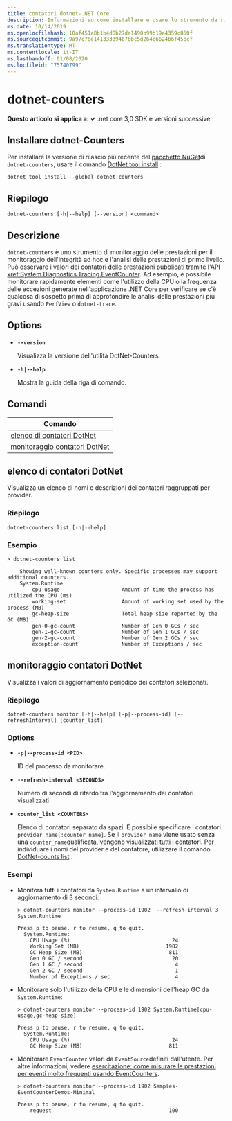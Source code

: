 ```yaml
---
title: contatori dotnet-.NET Core
description: Informazioni su come installare e usare lo strumento da riga di comando DotNet-Counter.
ms.date: 10/14/2019
ms.openlocfilehash: 10af451a8b1b4d8b27da1490b99b19a4359c860f
ms.sourcegitcommit: 9a97c76e141333394676bc5d264c6624b6f45bcf
ms.translationtype: MT
ms.contentlocale: it-IT
ms.lasthandoff: 01/08/2020
ms.locfileid: "75740799"
---
```

# <a name="dotnet-counters"></a>dotnet-counters

**Questo articolo si applica a: ✓** .net core 3,0 SDK e versioni successive

## <a name="install-dotnet-counters"></a>Installare dotnet-Counters

Per installare la versione di rilascio più recente del [pacchetto NuGet](https://www.nuget.org/packages/dotnet-counters)di `dotnet-counters`, usare il comando [DotNet tool install](../tools/dotnet-tool-install.md) :

```dotnetcli
dotnet tool install --global dotnet-counters
```

## <a name="synopsis"></a>Riepilogo

```console
dotnet-counters [-h|--help] [--version] <command>
```

## <a name="description"></a>Descrizione

`dotnet-counters` è uno strumento di monitoraggio delle prestazioni per il monitoraggio dell'integrità ad hoc e l'analisi delle prestazioni di primo livello. Può osservare i valori dei contatori delle prestazioni pubblicati tramite l'API <xref:System.Diagnostics.Tracing.EventCounter>. Ad esempio, è possibile monitorare rapidamente elementi come l'utilizzo della CPU o la frequenza delle eccezioni generate nell'applicazione .NET Core per verificare se c'è qualcosa di sospetto prima di approfondire le analisi delle prestazioni più gravi usando `PerfView` o `dotnet-trace`.

## <a name="options"></a>Options

- **`--version`**

  Visualizza la versione dell'utilità DotNet-Counters.

- **`-h|--help`**

  Mostra la guida della riga di comando.

## <a name="commands"></a>Comandi

| Comando                                             |
| --------------------------------------------------- |
| [elenco di contatori DotNet](#dotnet-counters-list)       |
| [monitoraggio contatori DotNet](#dotnet-counters-monitor) |

## <a name="dotnet-counters-list"></a>elenco di contatori DotNet

Visualizza un elenco di nomi e descrizioni dei contatori raggruppati per provider.

### <a name="synopsis"></a>Riepilogo

```console
dotnet-counters list [-h|--help]
```

### <a name="example"></a>Esempio

```console
> dotnet-counters list

    Showing well-known counters only. Specific processes may support additional counters.
    System.Runtime
        cpu-usage                    Amount of time the process has utilized the CPU (ms)
        working-set                  Amount of working set used by the process (MB)
        gc-heap-size                 Total heap size reported by the GC (MB)
        gen-0-gc-count               Number of Gen 0 GCs / sec
        gen-1-gc-count               Number of Gen 1 GCs / sec
        gen-2-gc-count               Number of Gen 2 GCs / sec
        exception-count              Number of Exceptions / sec
```

## <a name="dotnet-counters-monitor"></a>monitoraggio contatori DotNet

Visualizza i valori di aggiornamento periodico dei contatori selezionati.

### <a name="synopsis"></a>Riepilogo

```console
dotnet-counters monitor [-h|--help] [-p|--process-id] [--refreshInterval] [counter_list]
```

### <a name="options"></a>Options

- **`-p|--process-id <PID>`**

  ID del processo da monitorare.

- **`--refresh-interval <SECONDS>`**

  Numero di secondi di ritardo tra l'aggiornamento dei contatori visualizzati

- **`counter_list <COUNTERS>`**

  Elenco di contatori separato da spazi. È possibile specificare i contatori `provider_name[:counter_name]`. Se il `provider_name` viene usato senza una `counter_name`qualificata, vengono visualizzati tutti i contatori. Per individuare i nomi del provider e del contatore, utilizzare il comando [DotNet-counts list](#dotnet-counters-list) .

### <a name="examples"></a>Esempi

- Monitora tutti i contatori da `System.Runtime` a un intervallo di aggiornamento di 3 secondi:

  ```console
  > dotnet-counters monitor --process-id 1902  --refresh-interval 3 System.Runtime

  Press p to pause, r to resume, q to quit.
    System.Runtime:
      CPU Usage (%)                                 24
      Working Set (MB)                            1982
      GC Heap Size (MB)                            811
      Gen 0 GC / second                             20
      Gen 1 GC / second                              4
      Gen 2 GC / second                              1
      Number of Exceptions / sec                     4
  ```

- Monitorare solo l'utilizzo della CPU e le dimensioni dell'heap GC da `System.Runtime`:

  ```console
  > dotnet-counters monitor --process-id 1902 System.Runtime[cpu-usage,gc-heap-size]

  Press p to pause, r to resume, q to quit.
    System.Runtime:
      CPU Usage (%)                                 24
      GC Heap Size (MB)                            811
  ```

- Monitorare `EventCounter` valori da `EventSource`definiti dall'utente. Per altre informazioni, vedere [esercitazione: come misurare le prestazioni per eventi molto frequenti usando EventCounters](https://github.com/dotnet/runtime/blob/master/src/libraries/System.Diagnostics.Tracing/documentation/EventCounterTutorial.md).

  ```console
  > dotnet-counters monitor --process-id 1902 Samples-EventCounterDemos-Minimal

  Press p to pause, r to resume, q to quit.
      request                                      100
  ```
